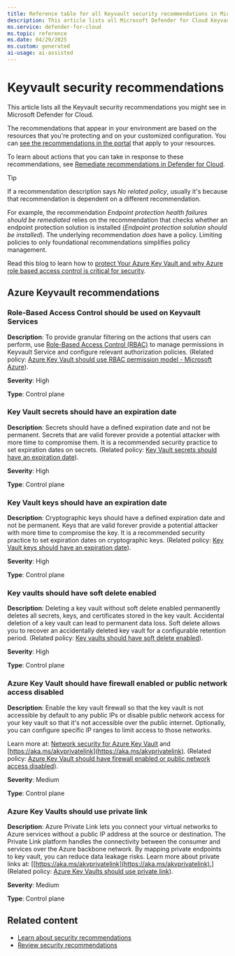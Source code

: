 ```yaml
---
title: Reference table for all Keyvault security recommendations in Microsoft Defender for Cloud
description: This article lists all Microsoft Defender for Cloud Keyvault security recommendations that help you harden and protect your resources.
ms.service: defender-for-cloud
ms.topic: reference
ms.date: 04/29/2025
ms.custom: generated
ai-usage: ai-assisted
---
```


# Keyvault security recommendations

This article lists all the Keyvault security recommendations you might see in Microsoft Defender for Cloud. 

The recommendations that appear in your environment are based on the resources that you're protecting and on your customized configuration. You can [see the recommendations in the portal](https://portal.azure.com/#view/Microsoft_Azure_Security/SecurityMenuBlade/~/5) that apply to your resources.

To learn about actions that you can take in response to these recommendations, see [Remediate recommendations in Defender for Cloud](implement-security-recommendations.md).

> [!TIP]
> If a recommendation description says *No related policy*, usually it's because that recommendation is dependent on a different recommendation.
>
> For example, the recommendation *Endpoint protection health failures should be remediated* relies on the recommendation that checks whether an endpoint protection solution is installed (*Endpoint protection solution should be installed*). The underlying recommendation *does* have a policy.
> Limiting policies to only foundational recommendations simplifies policy management.

Read this blog to learn how to [protect Your Azure Key Vault and why Azure role based access control is critical for security](https://techcommunity.microsoft.com/blog/microsoftdefendercloudblog/protecting-your-azure-key-vault-why-azure-rbac-is-critical-for-security/4407848).

## Azure Keyvault recommendations

### Role-Based Access Control should be used on Keyvault Services

**Description**: To provide granular filtering on the actions that users can perform, use [Role-Based Access Control (RBAC)](/azure/key-vault/general/rbac-guide?branch=main&tabs=azure-cli) to manage permissions in Keyvault Service and configure relevant authorization policies. (Related policy: [Azure Key Vault should use RBAC permission model - Microsoft Azure](https://ms.portal.azure.com/#view/Microsoft_Azure_Policy/PolicyDetailAdaptor.ReactView/definitionId/%2Fproviders%2FMicrosoft.Authorization%2FpolicyDefinitions%2F12d4fa5e-1f9f-4c21-97a9-b99b3c6611b5)).

**Severity**: High

**Type**: Control plane

### Key Vault secrets should have an expiration date

**Description**: Secrets should have a defined expiration date and not be permanent. Secrets that are valid forever provide a potential attacker with more time to compromise them. It is a recommended security practice to set expiration dates on secrets. (Related policy: [Key Vault secrets should have an expiration date](https://ms.portal.azure.com/#view/Microsoft_Azure_Policy/PolicyDetailAdaptor.ReactView/definitionId/%2Fproviders%2FMicrosoft.Authorization%2FpolicyDefinitions%2F98728c90-32c7-4049-8429-847dc0f4fe37)).

**Severity**: High

**Type**: Control plane

### Key Vault keys should have an expiration date

**Description**: Cryptographic keys should have a defined expiration date and not be permanent. Keys that are valid forever provide a potential attacker with more time to compromise the key. It is a recommended security practice to set expiration dates on cryptographic keys. (Related policy: [Key Vault keys should have an expiration date](https://ms.portal.azure.com/#view/Microsoft_Azure_Policy/PolicyDetailAdaptor.ReactView/definitionId/%2Fproviders%2FMicrosoft.Authorization%2FpolicyDefinitions%2F152b15f7-8e1f-4c1f-ab71-8c010ba5dbc0)).

**Severity**: High

**Type**: Control plane

### Key vaults should have soft delete enabled

**Description**: Deleting a key vault without soft delete enabled permanently deletes all secrets, keys, and certificates stored in the key vault. Accidental deletion of a key vault can lead to permanent data loss. Soft delete allows you to recover an accidentally deleted key vault for a configurable retention period. (Related policy: [Key vaults should have soft delete enabled](https://ms.portal.azure.com/#view/Microsoft_Azure_Policy/PolicyDetailAdaptor.ReactView/definitionId/%2Fproviders%2FMicrosoft.Authorization%2FpolicyDefinitions%2F1e66c121-a66a-4b1f-9b83-0fd99bf0fc2d)).

**Severity**: High

**Type**: Control plane

### Azure Key Vault should have firewall enabled or public network access disabled

**Description**: Enable the key vault firewall so that the key vault is not accessible by default to any public IPs or disable public network access for your key vault so that it's not accessible over the public internet. Optionally, you can configure specific IP ranges to limit access to those networks. 

Learn more at: [Network security for Azure Key Vault](/azure/key-vault/general/network-security) and [https://aka.ms/akvprivatelink](https://aka.ms/akvprivatelink). (Related policy: [Azure Key Vault should have firewall enabled or public network access disabled](https://ms.portal.azure.com/#view/Microsoft_Azure_Policy/PolicyDetailAdaptor.ReactView/definitionId/%2Fproviders%2FMicrosoft.Authorization%2FpolicyDefinitions%2F55615ac9-af46-4a59-874e-391cc3dfb490)).

**Severity**: Medium

**Type**: Control plane

### Azure Key Vaults should use private link

**Description**: Azure Private Link lets you connect your virtual networks to Azure services without a public IP address at the source or destination. The Private Link platform handles the connectivity between the consumer and services over the Azure backbone network. By mapping private endpoints to key vault, you can reduce data leakage risks. Learn more about private links at: [[https://aka.ms/akvprivatelink](https://aka.ms/akvprivatelink).] (Related policy: [Azure Key Vaults should use private link](https://ms.portal.azure.com/#view/Microsoft_Azure_Policy/PolicyDetailAdaptor.ReactView/definitionId/%2Fproviders%2FMicrosoft.Authorization%2FpolicyDefinitions%2Fa6abeaec-4d90-4a02-805f-6b26c4d3fbe9)).

**Severity**: Medium

**Type**: Control plane

## Related content

- [Learn about security recommendations](security-policy-concept.md)
- [Review security recommendations](review-security-recommendations.md)
